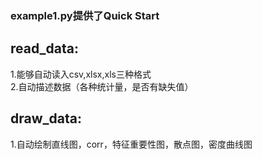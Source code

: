 <h3>example1.py提供了Quick Start</h3>

<h2>read_data:</h2>
1.能够自动读入csv,xlsx,xls三种格式</br>
2.自动描述数据（各种统计量，是否有缺失值）

<h2>draw_data:</h2>
1.自动绘制直线图，corr，特征重要性图，散点图，密度曲线图
